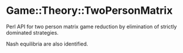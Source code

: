 Game::Theory::TwoPersonMatrix
=============================

Perl API for two person matrix game reduction by elimination of strictly dominated strategies.

Nash equilibria are also identified.

